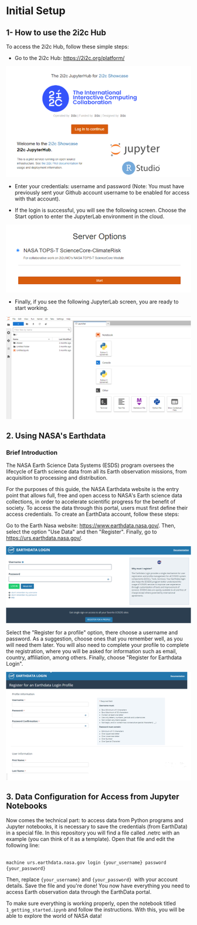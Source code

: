 # Initial Setup 

## 1- How to use the 2i2c Hub

To access the 2i2c Hub, follow these simple steps:

* Go to the 2i2c Hub: https://2i2c.org/platform/

![2i2c_login](../assets/2i2c_login.png)

* Enter your credentials: username and password (Note: You must have previously sent your Github account username to be enabled for access with that account).

* If the login is successful, you will see the following screen. Choose the Start option to enter the JupyterLab environment in the cloud.
  

![2i2c_login](../assets/start_server.png)

* Finally, if you see the following JupyterLab screen, you are ready to start working.

![ambiente_trabajo_jupyter_lab](../assets/work_environment_jupyter_lab.png) 

## 2. Using NASA's Earthdata

### Brief Introduction

The NASA Earth Science Data Systems (ESDS) program oversees the lifecycle of Earth science data from all its Earth observation missions, from acquisition to processing and distribution.

For the purposes of this guide, the NASA Earthdata website is the entry point that allows full, free and open access to NASA's Earth science data collections, in order to accelerate scientific progress for the benefit of society. To access the data through this portal, users must first define their access credentials. To create an EarthData account, follow these steps:

Go to the Earth Nasa website: https://www.earthdata.nasa.gov/. Then, select the option "Use Data" and then "Register". Finally, go to https://urs.earthdata.nasa.gov/.

![earthdata_login](../assets/earthdata_login.png) 

Select the "Register for a profile" option, there choose a username and password. As a suggestion, choose ones that you remember well, as you will need them later. You will also need to complete your profile to complete the registration, where you will be asked for information such as email, country, affiliation, among others. Finally, choose "Register for Earthdata Login".

![earthdata_profile](../assets/earthdata_profile2.png) 

## 3. Data Configuration for Access from Jupyter Notebooks


Now comes the technical part: to access data from Python programs and Jupyter notebooks, it is necessary to save the credentials (from EarthData) in a special file. In this repository you will find a file called .netrc with an example (you can think of it as a template). Open that file and edit the following line:
```

machine urs.earthdata.nasa.gov login {your_username} password {your_password}
```

Then, replace `{your_username}` and `{your_password} `with your account details. Save the file and you're done! You now have everything you need to access Earth observation data through the EarthData portal. ️

To make sure everything is working properly, open the notebook titled `1_getting_started.ipynb` and follow the instructions. With this, you will be able to explore the world of NASA data!




